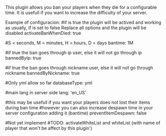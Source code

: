 This plugin allows you ban your players when they die for a configurable time.
It is usefull if you want to increase the difficulty of your server.

Example of configuracion:
#if is true the plugin will be actived and working as usually, if is set to false Replace all options and the plugin will be disabled
activateBanWhenDied: true

#S = seconds, M = minutes, H = hours, D = days
bantime: 1M

#if true the ban goes through ip user, else it will not go through ip
bannedByIp: true

#if true the ban goes through nickname user, else it will not go through nickname
bannedByNickname: true

#Only yml allow so far
databaseType: yml

#main lang in server side
lang: 'en_US'

#this may be usefull if you want your players does not lost their items during ban time
#however you can also increase despawn time in your server configuration adding it (bantime)
preventItemDespawn: false

#Not yet implement
#TODO: activateWhiteList and whiteList (with name of player that won't be affect by this plugin')